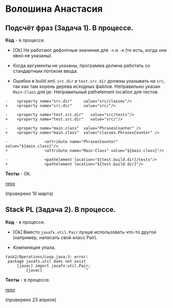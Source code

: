 # Волошина Анастасия

## Подсчёт фраз (Задача 1). В процессе.

**Код** - в процессе.

- [Ok] Не работают дефолтные значения для `-n` и `-m` (то есть, когда они явно не указаны).

- Когда аргументы не указаны, программа должна работать со стандартным потоком ввода.

- Ошибки в build.xml. `src.dir` и `test.src.dir` должны указывать на `src`, так как там корень дерева исходных файлов.
Неправильно указан `Main-Class` для jar.
Неправильный pathelement location для тестов.
```
-    <property name="src.dir"     value="src/classes"/>
+    <property name="src.dir"     value="src/"/>

-    <property name="test.src.dir"   value="src/tests"/>
+    <property name="test.src.dir"   value="src/"/>

-    <property name="main.class"  value="PhrasesCounter" />
+    <property name="main.class"  value="classes.PhrasesCounter" />

-                <attribute name="PhrasesCounter" value="${main.class}"/>
+                <attribute name="Main-Class" value="${main.class}"/>

-                <pathelement location="${test.build.dir}/tests"/>
+                <pathelement location="${test.build.dir}"/>
```

**Тесты** - Ok.

[repo](https://bitbucket.org/voloshina_oop/java)

(проверено 10 марта)

## Stack PL (Задача 2). В процессе.

**Код** - в процессе.

- [Ok] Вместо `javafx.util.Pair` лучше использовать что-то другое (например, написать свой класс Pair).

- Компиляция упала.
```
task2/Operations/Loop.java:3: error:
 package javafx.util does not exist
     [javac] import javafx.util.Pair;
	     [javac]                   ^
```

**Тесты** - в процессе.

[repo](https://bitbucket.org/voloshina_oop/java)

(проверено 23 апреля)

